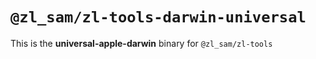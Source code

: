# `@zl_sam/zl-tools-darwin-universal`

This is the **universal-apple-darwin** binary for `@zl_sam/zl-tools`
